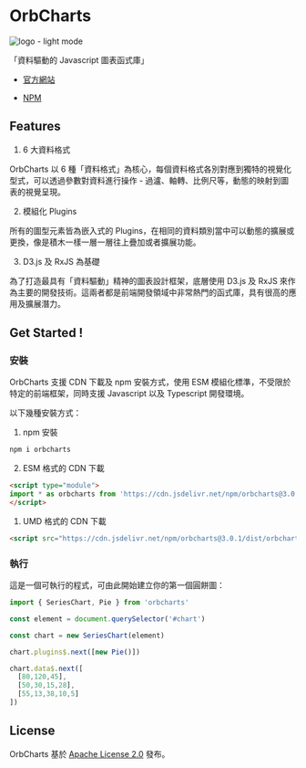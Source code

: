 # OrbCharts

![logo - light mode](https://orbcharts.blueplanet.com.tw/images/logo_light_temp2.png)

「資料驅動的 Javascript 圖表函式庫」

* [官方網站](https://orbcharts.blueplanet.com.tw)

* [NPM](https://www.npmjs.com/package/orbcharts)


## Features

1. 6 大資料格式

OrbCharts 以 6 種「資料格式」為核心，每個資料格式各別對應到獨特的視覺化型式，可以透過參數對資料進行操作 - 過瀘、軸轉、比例尺等，動態的映射到圖表的視覺呈現。

2. 模組化 Plugins

所有的圖型元素皆為嵌入式的 Plugins，在相同的資料類別當中可以動態的擴展或更換，像是積木一樣一層一層往上疊加或者擴展功能。

3. D3.js 及 RxJS 為基礎

為了打造最具有「資料驅動」精神的圖表設計框架，底層使用 D3.js 及 RxJS 來作為主要的開發技術。這兩者都是前端開發領域中非常熱門的函式庫，具有很高的應用及擴展潛力。


## Get Started !

### 安裝

OrbCharts 支援 CDN 下載及 npm 安裝方式，使用 ESM 模組化標準，不受限於特定的前端框架，同時支援 Javascript 以及 Typescript 開發環境。

以下幾種安裝方式：

1. npm 安裝

```sh
npm i orbcharts
```

2. ESM 格式的 CDN 下載

```html
<script type="module">
import * as orbcharts from 'https://cdn.jsdelivr.net/npm/orbcharts@3.0.1/+esm'
</script>
```

1. UMD 格式的 CDN 下載

```html
<script src="https://cdn.jsdelivr.net/npm/orbcharts@3.0.1/dist/orbcharts.umd.min.js"></script>
```

### 執行

這是一個可執行的程式，可由此開始建立你的第一個圓餅圖：

```js
import { SeriesChart, Pie } from 'orbcharts'

const element = document.querySelector('#chart')

const chart = new SeriesChart(element)

chart.plugins$.next([new Pie()])

chart.data$.next([
  [80,120,45],
  [50,30,15,28],
  [55,13,38,10,5]
])

```

## License

OrbCharts 基於 [Apache License 2.0](https://github.com/BPbase/orbcharts/blob/main/LICENSE) 發布。
